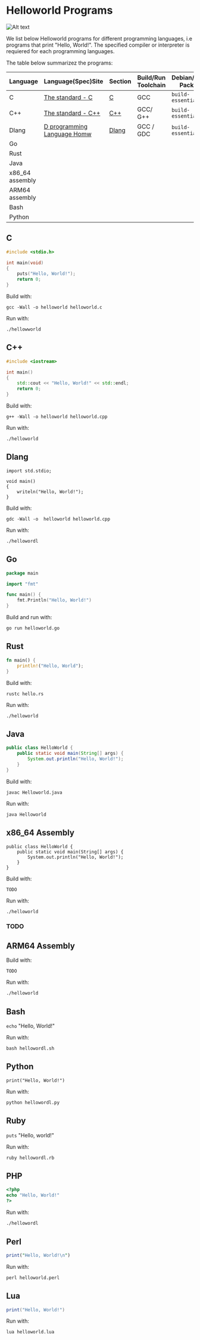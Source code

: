 # Helloworld Programs

![Alt text](/workshop-markdown/helloworld.png)

We list below Helloworld programs for different programming languages, i.e programs that print "Hello, World!". The specified compiler or interpreter is requiered for each programming languages.

The table below summarizez the programs:

| Language |      Language(Spec)Site      |   Section   |       Build/Run Toolchain     | Debian/Ubuntu Packages    |
|----------|------------------------------|-------------|-------------------------------|---------------------------|
|C         | [The standard - C](https://en.wikipedia.org/wiki/C_(programming_language))| [C](https://www.geeksforgeeks.org/c-language-introduction/)| GCC | `build-essential`|
|C++       | [The standard - C++](https://en.wikipedia.org/wiki/C%2B%2B)| [C++](https://www.w3schools.com/cpp/cpp_intro.asp)| GCC/ G++| `build-essential, g++` |
|Dlang     | [D programming Language Homw](https://www.google.com/) | [Dlang](https://www.google.com/) | GCC / GDC | `build-essential, gdc` |
|Go        |
|Rust      |
|Java      |
|x86_64 assembly|
|ARM64 assembly |
|Bash           | 
|Python         |

## C
```c
#include <stdio.h>

int main(void)
{
	puts("Hello, World!");
	return 0;
}
```

Build with:
    
```gcc -Wall -o helloworld helloworld.c```

Run with:

```./hellowworld```

## C++
```c++
#include <iostream>

int main()
{
	std::cout << "Hello, World!" << std::endl;
	return 0;
}
```

Build with:
    
```g++ -Wall -o helloworld helloworld.cpp```

Run with:

```./helloworld```

## Dlang
```dlang
import std.stdio;

void main()
{
    writeln("Hello, World!");
}
```

Build with:
    
```gdc -Wall -o  helloworld helloworld.cpp```

Run with:

```./hellowordl```

## Go
```go
package main

import "fmt"

func main() {
    fmt.Println("Hello, World!")
}

```
Build and run with:
    
```go run helloworld.go```

## Rust
```rust
fn main() {
    println!("Hello, World");
}
```

Build with:
    
```rustc hello.rs```

Run with:

```./helloworld```

## Java
```java
public class HelloWorld {
    public static void main(String[] args) {
        System.out.println("Hello, World!");
    }
}
```
Build with:
    
```javac Helloworld.java```

Run with:

```java Helloworld```

## x86_64 Assembly
```assembly
public class HelloWorld {
    public static void main(String[] args) {
        System.out.println("Hello, World!");
    }
}
```

Build with:

```TODO```

Run with:

```./helloworld```

### TODO

## ARM64 Assembly

Build with:
    
```TODO```

Run with:

```./helloworld```

## Bash

```echo``` "Hello, World!"

Run with:

```bash hellowordl.sh```

## Python

```print("Hello, World!")```

Run with:

```python hellowordl.py```

## Ruby

```puts``` "Hello, world!"

Run with:

```ruby hellowordl.rb```

## PHP

```php
<?php
echo "Hello, World!"
?>
```

Run with:

```./hellowordl```

## Perl

```perl
print("Hello, World!\n")
```

Run with:

```perl helloworld.perl```

## Lua

```lua
print("Hello, World!")
```

Run with:

```lua helloworld.lua```


















